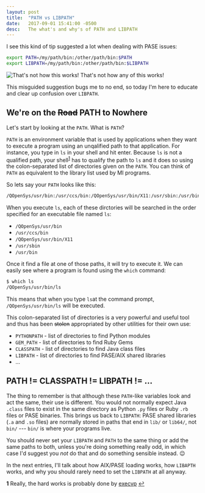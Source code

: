 ```yaml
---
layout: post
title:  "PATH vs LIBPATH"
date:   2017-09-01 15:41:00 -0500
desc:   The what's and why's of PATH and LIBPATH
---
```


I see this kind of tip suggested a lot when dealing with PASE issues:

```sh
export PATH=/my/path/bin:/other/path/bin:$PATH
export LIBPATH=/my/path/bin:/other/path/bin:$LIBPATH
```
![That's not how this works! That's not how any of this works!](http://e.lvme.me/v8ccqht.jpg)

This misguided suggestion bugs me to no end, so today I'm here to educate and clear up confusion over `LIBPATH`.

## We're on the ~~Road~~ PATH to Nowhere

Let's start by looking at the `PATH`. What is `PATH`?

`PATH` is an environment variable that is used by applications when they want to execute a program using an unqalified path to that application. For instance, you type in `ls` in your shell and hit enter. Because `ls` is not a qualified path, your shell<sup id="a1">[1](#f1)</sup> has to qualify the path to `ls` and it does so using the colon-separated list of directories given on the `PATH`. You can think of `PATH` as equivalent to the library list used by MI programs.

So lets say your `PATH` looks like this:

```sh
/QOpenSys/usr/bin:/usr/ccs/bin:/QOpenSys/usr/bin/X11:/usr/sbin:/usr/bin
```

When you execute `ls`, each of these dirctories will be searched in the order specified for an executable file named `ls`:

- `/QOpenSys/usr/bin`
- `/usr/ccs/bin`
- `/QOpenSys/usr/bin/X11`
- `/usr/sbin`
- `/usr/bin`

Once it find a file at one of those paths, it will try to execute it. We can easily see where a program is found using the `which` command:

```sh
$ which ls
/QOpenSys/usr/bin/ls
```
This means that when you type `ls`at the command prompt, `/QOpenSys/usr/bin/ls` will be executed.

This colon-separated list of directories is a very powerful and useful tool and thus has been ~~stolen~~ appropriated by other utilities for their own use:

- `PYTHONPATH` - list of directories to find Python modules
- `GEM_PATH` - list of directories to find Ruby Gems
- `CLASSPATH` - list of directories to find Java class files
- `LIBPATH` - list of directories to find PASE/AIX shared libraries
- ...

## PATH != CLASSPATH != LIBPATH != ...
The thing to remember is that although these `PATH`-like variables look and act the same, their use is different. You would not normally expect Java `.class` files to exist in the same directory as Python `.py` files or Ruby `.rb` files or PASE binaries. This brings us back to `LIBPATH`: PASE shared libraries (`.a` and `.so` files) are normally stored in paths that end in `lib/` or `lib64/`, not `bin/` --- `bin/` is where your programs live.

You should never set your `LIBPATH` and `PATH` to the same thing or add the same paths to both, unless you're doing something really odd, in which case I'd suggest you *not* do that and do something sensible instead. 😉

In the next entries, I'll talk about how AIX/PASE loading works, how `LIBAPTH` works, and why you should rarely need to set the `LIBPATH` at all anyway.

<b id="f1">1</b> Really, the hard works is probably done by [execvp](https://www.ibm.com/support/knowledgecenter/en/ssw_aix_71/com.ibm.aix.basetrf1/exec.htm) [↩](#a1)
